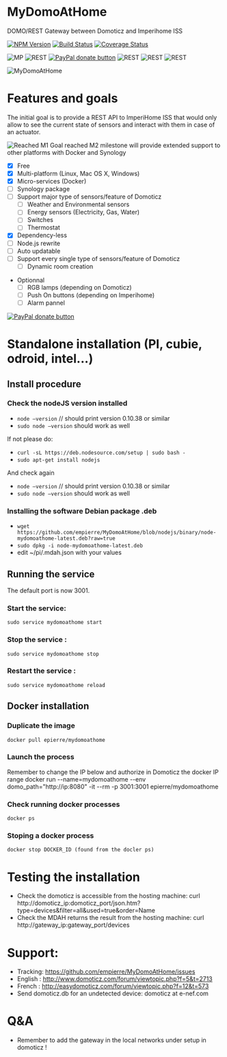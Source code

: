 # MyDomoAtHome
DOMO/REST Gateway between Domoticz and Imperihome ISS

[![NPM Version][npm-image]][npm-url]
[![Build Status][travis-image]][travis-url]
[![Coverage Status](https://coveralls.io/repos/empierre/MyDomoAtHome/badge.svg?branch=master&service=github)](https://coveralls.io/github/empierre/MyDomoAtHome?branch=master)

![MP](https://img.shields.io/badge/Platform-Independant-green.svg)
![REST](https://img.shields.io/badge/REST_API-powered-green.svg)
[![PayPal donate button](http://img.shields.io/paypal/donate.png?color=yellow)](https://www.paypal.com/cgi-bin/webscr?cmd=_xclick&business=epierre@e-nef.com&currency_code=EUR&amount=&item_name=thanks "Donate once-off to this project using Paypal")
![REST](https://img.shields.io/badge/RPI-tested_ok-green.svg)
![REST](https://img.shields.io/badge/Odroid-tested_ok-green.svg)
![REST](https://img.shields.io/badge/Intel-tested_ok-green.svg)

![MyDomoAtHome](http://domoticz.com/wiki/images/5/55/Imperihome.png "MyDomoAtHome")

# Features and goals
The initial goal is to provide a REST API to ImperiHome ISS that would only allow to see the current state of sensors and interact with them in case of an actuator. 

![Reached](https://cdn3.iconfinder.com/data/icons/10con/512/checkmark_tick-16.png) M1 Goal reached
M2 milestone will provide extended support to other platforms with Docker and Synology 
- [x] Free
- [x] Multi-platform (Linux, Mac OS X, Windows)
- [x] Micro-services (Docker)
- [ ] Synology package
- [ ] Support major type of sensors/feature of Domoticz
  - [ ] Weather and Environmental sensors  
  - [ ] Energy sensors (Electricity, Gas, Water)
  - [ ] Switches
  - [ ] Thermostat
- [x] Dependency-less 
- [ ] Node.js rewrite
- [ ] Auto updatable
- [ ] Support every single type of sensors/feature of Domoticz
  - [ ] Dynamic room creation
- Optionnal
  - [ ] RGB lamps (depending on Domoticz)
  - [ ] Push On buttons (depending on Imperihome)
  - [ ] Alarm pannel

[![PayPal donate button](http://img.shields.io/paypal/donate.png?color=yellow)](https://www.paypal.com/cgi-bin/webscr?cmd=_xclick&business=epierre@e-nef.com&currency_code=EUR&amount=&item_name=thanks "Donate once-off to this project using Paypal")




# Standalone installation (PI, cubie, odroid, intel...)

## Install procedure

### Check the nodeJS version installed
 - `node —version` // should print version 0.10.38 or similar
 - `sudo node —version` should work as well

If not please do:

- `curl -sL https://deb.nodesource.com/setup | sudo bash -`
- `sudo apt-get install nodejs`

And check again 

 - `node —version` // should print version 0.10.38 or similar
 - `sudo node —version` should work as well

### Installing the software Debian package .deb
- `wget https://github.com/empierre/MyDomoAtHome/blob/nodejs/binary/node-mydomoathome-latest.deb?raw=true`
- `sudo dpkg -i node-mydomoathome-latest.deb`
- edit ~/pi/.mdah.json with your values

## Running the service

The default port is now 3001.

### Start the service:
   `sudo service mydomoathome start`

### Stop the service :
   `sudo service mydomoathome stop`

### Restart the service :
   `sudo service mydomoathome reload`

## Docker installation

### Duplicate the image
    docker pull epierre/mydomoathome
    
### Launch the process
Remember to change the IP below and authorize in Domoticz the docker IP range
    docker run --name=mydomoathome --env domo_path="http://ip:8080" -it --rm -p 3001:3001 epierre/mydomoathome

### Check running docker processes
    docker ps
    
### Stoping a docker process
    docker stop DOCKER_ID (found from the docler ps)
  
# Testing the installation
  - Check the domoticz is accessible from the hosting machine:
    curl http://domoticz_ip:domoticz_port/json.htm?type=devices&filter=all&used=true&order=Name  
  - Check the MDAH returns the result from the hosting machine:
    curl http://gateway_ip:gateway_port/devices
  
# Support: 
  - Tracking: https://github.com/empierre/MyDomoAtHome/issues
  - English : http://www.domoticz.com/forum/viewtopic.php?f=5&t=2713
  - French  : http://easydomoticz.com/forum/viewtopic.php?f=12&t=573
  - Send domoticz.db for an undetected device: domoticz at e-nef.com

# Q&A
  - Remember to add the gateway in the local networks under setup in domoticz !

[npm-image]: https://img.shields.io/npm/v/mydomoathome.svg?style=flat
[npm-url]: https://npmjs.org/package/mydomoathome
[travis-image]: https://travis-ci.org/empierre/MyDomoAtHome.svg
[travis-url]: https://travis-ci.org/empierre/MyDomoAtHome

